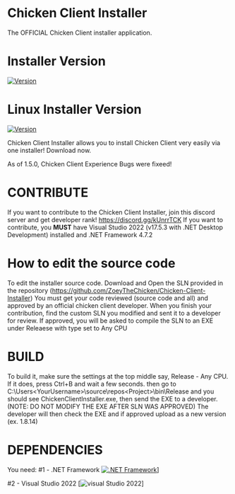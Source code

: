 # Chicken Client Installer
The OFFICIAL Chicken Client installer application.

# Installer Version
[![Version](https://img.shields.io/badge/version-1.10.0-red.svg)](https://github.com/ZoeyTheChicken/Chicken-Client-Installer)

# Linux Installer Version
[![Version](https://img.shields.io/badge/version-1.0-red.svg)](https://github.com/ZoeyTheChicken/Chicken-Client-Installer)

Chicken Client Installer allows you to install Chicken Client very easily via one installer! Download now.

As of 1.5.0, Chicken Client Experience Bugs were fixeed!

# CONTRIBUTE

If you want to contribute to the Chicken Client Installer, join this discord server and get developer rank! https://discord.gg/kUnrrTCK
If you want to contribute, you **MUST** have Visual Studio 2022 (v17.5.3 with .NET Desktop Development) installed and .NET Framework 4.7.2

# How to edit the source code

To edit the installer source code. Download and Open the SLN provided in the repository (https://github.com/ZoeyTheChicken/Chicken-Client-Installer)
You must get your code reviewed (source code and all) and approved by an official chicken client developer.
When you finish your contribution, find the custom SLN you modified and sent it to a developer for review.
If approved, you will be asked to compile the SLN to an EXE under Releaese with type set to Any CPU

# BUILD

To build it, make sure the settings at the top middle say, Release - Any CPU. If it does, press Ctrl+B and wait a few seconds. then go to C:\Users\<YourUsername>\source\repos\<Project>\bin\Release and you should see ChickenClientInstaller.exe, then send the EXE to a developer. (NOTE: DO NOT MODIFY THE EXE AFTER SLN WAS APPROVED) The developer will then check the EXE and if approved upload as a new version (ex. 1.8.14)

# DEPENDENCIES

You need:
#1 - .NET Framework [![.NET Framework](https://img.shields.io/badge/version-4.7.2-red.svg)](https://dotnet.microsoft.com/en-us/download/dotnet-framework/net472)]

#2 - Visual Studio 2022 [![visual Studio 2022](https://img.shields.io/badge/version-17.5.3-red.svg)]
